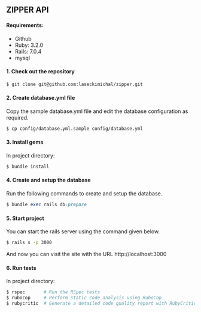 ## ZIPPER API

#### Requirements:
  - Github
  - Ruby: 3.2.0
  - Rails: 7.0.4
  - mysql

#### 1. Check out the repository

```sh
$ git clone git@github.com:laseckimichal/zipper.git
```

#### 2. Create database.yml file

Copy the sample database.yml file and edit the database configuration as required.

```sh
$ cp config/database.yml.sample config/database.yml
```

#### 3. Install gems

In project directory:
```sh
$ bundle install
```

#### 4. Create and setup the database

Run the following commands to create and setup the database.

```ruby
$ bundle exec rails db:prepare
```

#### 5. Start project

You can start the rails server using the command given below.

```sh
$ rails s -p 3000
```

And now you can visit the site with the URL http://localhost:3000

#### 6. Run tests

In project directory:
```sh
$ rspec       # Run the RSpec tests
$ rubocop     # Perform static code analysis using RuboCop
$ rubycritic  # Generate a detailed code quality report with RubyCritic
```

